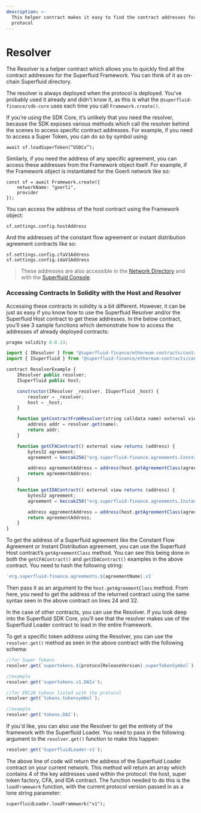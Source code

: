 ```yaml
---
description: >-
  This helper contract makes it easy to find the contract addresses for the
  protocol
---
```


# Resolver

The Resolver is a helper contract which allows you to quickly find all the contract addresses for the Superfluid Framework. You can think of it as on-chain Superfluid directory.

The resolver is always deployed when the protocol is deployed. You've probably used it already and didn't know it, as this is what the `@superfluid-finance/sdk-core` uses each time you call `Framework.create()`.

If you’re using the SDK Core, it’s unlikely that you need the resolver, because the SDK exposes various methods which call the resolver behind the scenes to access specific contract addresses. For example, if you need to access a Super Token, you can do so by symbol using:

`await sf.loadSuperToken(”USDCx”);`

Similarly, if you need the address of any specific agreement, you can access these addresses from the Framework object itself. For example, if the Framework object is instantiated for the Goerli network like so:

```
const sf = await Framework.create({
    networkName: "goerli",
    provider
});
```

You can access the address of the host contract using the Framework object:

`sf.settings.config.hostAddress`

And the addresses of the constant flow agreement or instant distribution agreement contracts like so:

```
sf.settings.config.cfaV1Address
sf.settings.config.idaV1Address
```

> These addresses are also accessible in the [Network Directory](../../developers/networks/) and with the [Superfluid Console](https://console.superfluid.finance/protocol).

### Accessing Contracts In Solidity with the Host and Resolver

Accessing these contracts in solidity is a bit different. However, it can be just as easy if you know how to use the Superfluid Resolver and/or the Superfluid Host contract to get these addresses. In the below contract, you’ll see 3 sample functions which demonstrate how to access the addresses of already deployed contracts:

```jsx
pragma solidity 0.8.13;

import { IResolver } from "@superfluid-finance/ethereum-contracts/contracts/interfaces/utils/IResolver.sol";
import { ISuperfluid } from "@superfluid-finance/ethereum-contracts/contracts/interfaces/superfluid/ISuperfluid.sol";

contract ResolverExample {
    IResolver public resolver;
    ISuperfluid public host;

    constructor(IResolver _resolver, ISuperfluid _host) {
        resolver = _resolver;
        host = _host;
    }

    function getContractFromResolver(string calldata name) external view returns (address) {
        address addr = resolver.get(name);
        return addr;
    }

    function getCFAContract() external view returns (address) {
        bytes32 agreement;
        agreement = keccak256("org.superfluid-finance.agreements.ConstantFlowAgreement.v1");

        address agreementAddress = address(host.getAgreementClass(agreement));
        return agreementAddress;
    }

    function getIDAContract() external view returns (address) {
        bytes32 agreement;
        agreement = keccak256("org.superfluid-finance.agreements.InstantDistributionAgreement.v1");

        address aggrementAddress = address(host.getAgreementClass(agreement));
        return agreementAddress;
    }
}
```

To get the address of a Superfluid agreement like the Constant Flow Agreement or Instant Distribution agreement, you can use the Superfluid Host contract’s `getAgreementClass` method. You can see this being done in both the `getCFAContract()` and `getIDAContract()` examples in the above contract. You need to hash the following string:

```jsx
`org.superfluid-finance.agreements.${agreementName}.v1`
```

Then pass it as an argument to the `host.getAgreementClass` method. From here, you need to get the address of the returned contract using the same syntax seen in the above contract on lines 24 and 32.

In the case of other contracts, you can use the Resolver. If you look deep into the Superfluid SDK Core, you’ll see that the resolver makes use of the Superfluid Loader contract to load in the entire Framework.

To get a specific token address using the Resolver, you can use the `resolver.get()` method as seen in the above contract with the following schema:

```jsx
//for Super Tokens
resolver.get(`supertokens.${protocolReleaseVersion}.superTokenSymbol`);

//example
resolver.get('supertokens.v1.DAIx');
```

```jsx
//for ERC20 tokens listed with the protocol
resolver.get(`tokens.tokensymbol`);

//example
resolver.get('tokens.DAI');
```

If you'd like, you can also use the Resolver to get the entirety of the framework with the Superfluid Loader. You need to pass in the following argument to the `resolver.get()` function to make this happen:

```jsx
resolver.get('SuperfluidLoader-v1');
```

The above line of code will return the address of the Superfluid Loader contract on your current network. This method will return an array which contains 4 of the key addresses used within the protocol: the host, super token factory, CFA, and IDA contract. The function needed to do this is the `loadFramework` function, with the current protocol version passed in as a lone string parameter:

```
superfluidLoader.loadFramework("v1");
```
